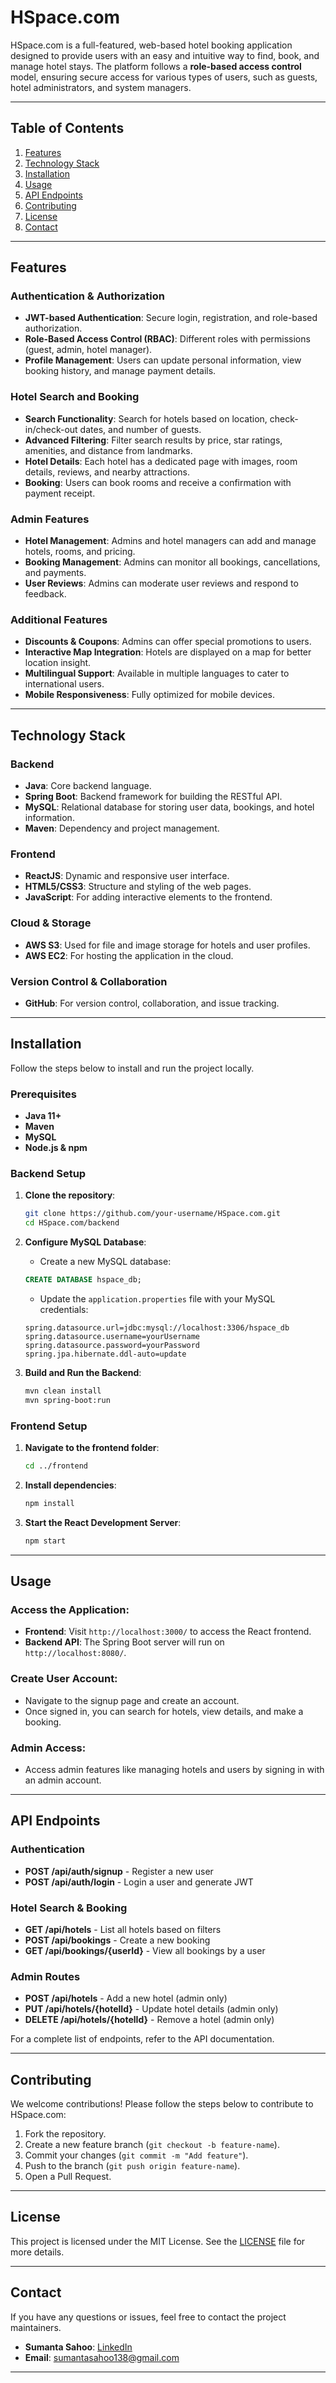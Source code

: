 # HSpace.com

HSpace.com is a full-featured, web-based hotel booking application designed to provide users with an easy and intuitive way to find, book, and manage hotel stays. The platform follows a **role-based access control** model, ensuring secure access for various types of users, such as guests, hotel administrators, and system managers.

---

## Table of Contents

1. [Features](#features)
2. [Technology Stack](#technology-stack)
3. [Installation](#installation)
4. [Usage](#usage)
5. [API Endpoints](#api-endpoints)
6. [Contributing](#contributing)
7. [License](#license)
8. [Contact](#contact)

---

## Features

### **Authentication & Authorization**
- **JWT-based Authentication**: Secure login, registration, and role-based authorization.
- **Role-Based Access Control (RBAC)**: Different roles with permissions (guest, admin, hotel manager).
- **Profile Management**: Users can update personal information, view booking history, and manage payment details.

### **Hotel Search and Booking**
- **Search Functionality**: Search for hotels based on location, check-in/check-out dates, and number of guests.
- **Advanced Filtering**: Filter search results by price, star ratings, amenities, and distance from landmarks.
- **Hotel Details**: Each hotel has a dedicated page with images, room details, reviews, and nearby attractions.
- **Booking**: Users can book rooms and receive a confirmation with payment receipt.

### **Admin Features**
- **Hotel Management**: Admins and hotel managers can add and manage hotels, rooms, and pricing.
- **Booking Management**: Admins can monitor all bookings, cancellations, and payments.
- **User Reviews**: Admins can moderate user reviews and respond to feedback.

### **Additional Features**
- **Discounts & Coupons**: Admins can offer special promotions to users.
- **Interactive Map Integration**: Hotels are displayed on a map for better location insight.
- **Multilingual Support**: Available in multiple languages to cater to international users.
- **Mobile Responsiveness**: Fully optimized for mobile devices.

---

## Technology Stack

### **Backend**
- **Java**: Core backend language.
- **Spring Boot**: Backend framework for building the RESTful API.
- **MySQL**: Relational database for storing user data, bookings, and hotel information.
- **Maven**: Dependency and project management.

### **Frontend**
- **ReactJS**: Dynamic and responsive user interface.
- **HTML5/CSS3**: Structure and styling of the web pages.
- **JavaScript**: For adding interactive elements to the frontend.

### **Cloud & Storage**
- **AWS S3**: Used for file and image storage for hotels and user profiles.
- **AWS EC2**: For hosting the application in the cloud.

### **Version Control & Collaboration**
- **GitHub**: For version control, collaboration, and issue tracking.

---

## Installation

Follow the steps below to install and run the project locally.

### Prerequisites
- **Java 11+**
- **Maven**
- **MySQL**
- **Node.js & npm**

### Backend Setup
1. **Clone the repository**:
    ```bash
    git clone https://github.com/your-username/HSpace.com.git
    cd HSpace.com/backend
    ```

2. **Configure MySQL Database**:
    - Create a new MySQL database:
    ```sql
    CREATE DATABASE hspace_db;
    ```

    - Update the `application.properties` file with your MySQL credentials:
    ```properties
    spring.datasource.url=jdbc:mysql://localhost:3306/hspace_db
    spring.datasource.username=yourUsername
    spring.datasource.password=yourPassword
    spring.jpa.hibernate.ddl-auto=update
    ```

3. **Build and Run the Backend**:
    ```bash
    mvn clean install
    mvn spring-boot:run
    ```

### Frontend Setup
1. **Navigate to the frontend folder**:
    ```bash
    cd ../frontend
    ```

2. **Install dependencies**:
    ```bash
    npm install
    ```

3. **Start the React Development Server**:
    ```bash
    npm start
    ```

---

## Usage

### Access the Application:
- **Frontend**: Visit `http://localhost:3000/` to access the React frontend.
- **Backend API**: The Spring Boot server will run on `http://localhost:8080/`.

### Create User Account:
- Navigate to the signup page and create an account.
- Once signed in, you can search for hotels, view details, and make a booking.

### Admin Access:
- Access admin features like managing hotels and users by signing in with an admin account.

---

## API Endpoints

### Authentication
- **POST /api/auth/signup** - Register a new user
- **POST /api/auth/login** - Login a user and generate JWT

### Hotel Search & Booking
- **GET /api/hotels** - List all hotels based on filters
- **POST /api/bookings** - Create a new booking
- **GET /api/bookings/{userId}** - View all bookings by a user

### Admin Routes
- **POST /api/hotels** - Add a new hotel (admin only)
- **PUT /api/hotels/{hotelId}** - Update hotel details (admin only)
- **DELETE /api/hotels/{hotelId}** - Remove a hotel (admin only)

For a complete list of endpoints, refer to the API documentation.

---

## Contributing

We welcome contributions! Please follow the steps below to contribute to HSpace.com:

1. Fork the repository.
2. Create a new feature branch (`git checkout -b feature-name`).
3. Commit your changes (`git commit -m "Add feature"`).
4. Push to the branch (`git push origin feature-name`).
5. Open a Pull Request.

---

## License

This project is licensed under the MIT License. See the [LICENSE](LICENSE) file for more details.

---

## Contact

If you have any questions or issues, feel free to contact the project maintainers.

- **Sumanta Sahoo**: [LinkedIn](https://www.linkedin.com/in/sumanta-s14/)
- **Email**: sumantasahoo138@gmail.com

---
